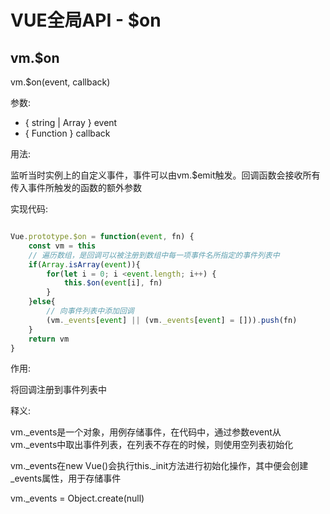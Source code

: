 <div id="metaData" createTime="2020-08-01 16:10:00" category="学习笔记" tags="前端;vue" title="VUE全局API - $on"></div>

# VUE全局API - $on

## vm.$on

vm.$on(event, callback)

参数:
   * { string | Array<string> } event
   * { Function } callback

用法:

监听当时实例上的自定义事件，事件可以由vm.$emit触发。回调函数会接收所有传入事件所触发的函数的额外参数

实现代码:

```javascript

Vue.prototype.$on = function(event, fn) {
    const vm = this
    // 遍历数组，是回调可以被注册到数组中每一项事件名所指定的事件列表中
    if(Array.isArray(event)){
        for(let i = 0; i <event.length; i++) {
            this.$on(event[i], fn)
        }
    }else{
        // 向事件列表中添加回调
        (vm._events[event] || (vm._events[event] = [])).push(fn)
    }
    return vm
}

```

作用:

将回调注册到事件列表中

释义:

vm._events是一个对象，用例存储事件，在代码中，通过参数event从vm._events中取出事件列表，在列表不存在的时候，则使用空列表初始化

vm._events在new Vue()会执行this._init方法进行初始化操作，其中便会创建 _events属性，用于存储事件

vm._events = Object.create(null)